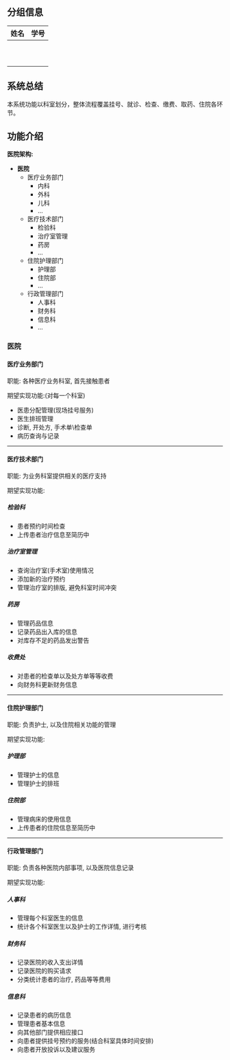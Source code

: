 ## 分组信息

| 姓名 | 学号 |
|------|------|
|      |      |
|      |      |
|      |      |
|      |      |
|      |      |
|      |      |
|      |      |
|      |      |
|      |      |
|      |      |

## 系统总结
本系统功能以科室划分，整体流程覆盖挂号、就诊、检查、缴费、取药、住院各环节。

## 功能介绍
**医院架构:**
- **医院**
  - 医疗业务部门
    - 内科
    - 外科
    - 儿科
    - ...
  - 医疗技术部门
    - 检验科
    - 治疗室管理
    - 药房
    - ...
  - 住院护理部门
    - 护理部
    - 住院部
    - ...
  - 行政管理部门
    - 人事科
    - 财务科
    - 信息科
    - ...

### **医院**
#### 医疗业务部门
职能: 各种医疗业务科室, 首先接触患者

期望实现功能:(对每一个科室)
- 医患分配管理(现场挂号服务)
- 医生排班管理
- 诊断, 开处方, 手术单\检查单
- 病历查询与记录

---

#### 医疗技术部门
职能: 为业务科室提供相关的医疗支持

期望实现功能:
##### 检验科
- 患者预约时间检查
- 上传患者治疗信息至简历中

##### 治疗室管理
- 查询治疗室(手术室)使用情况
- 添加新的治疗预约
- 管理治疗室的排版, 避免科室时间冲突

##### 药房
- 管理药品信息
- 记录药品出入库的信息
- 对库存不足的药品发出警告

##### 收费处
- 对患者的检查单以及处方单等等收费
- 向财务科更新财务信息

---

#### 住院护理部门
职能: 负责护士, 以及住院相关功能的管理

期望实现功能:
##### 护理部
- 管理护士的信息
- 管理护士的排班

##### 住院部
- 管理病床的使用信息
- 上传患者的住院信息至简历中 

---

#### 行政管理部门
职能: 负责各种医院内部事项, 以及医院信息记录

期望实现功能:
##### 人事科
- 管理每个科室医生的信息
- 统计各个科室医生以及护士的工作详情, 进行考核
  
##### 财务科
- 记录医院的收入支出详情
- 记录医院的购买请求
- 分类统计患者的治疗, 药品等等费用
  
##### 信息科
- 记录患者的病历信息
- 管理患者基本信息
- 向其他部门提供相应接口
- 向患者提供挂号预约的服务(结合科室具体时间安排)
- 向患者开放投诉以及建议服务
